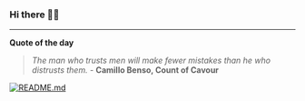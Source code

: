 ### Hi there 👋🏻


---

**Quote of the day**

> *The man who trusts men will make fewer mistakes than he who distrusts them.* - **Camillo Benso, Count of Cavour** 

[![README.md](https://github.com/marcolovazzano/marcolovazzano/actions/workflows/readme.yml/badge.svg?branch=main)](https://github.com/marcolovazzano/marcolovazzano/actions/workflows/readme.yml)

